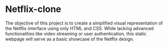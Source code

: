 # Netflix-clone
The objective of this project is to create a simplified visual representation of the Netflix interface using only HTML and CSS. While lacking advanced functionalities like video streaming or user authentication, this static webpage will serve as a basic showcase of the Netflix design.
